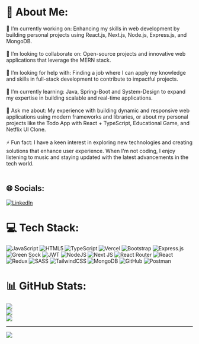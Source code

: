 # 💫 About Me:
🔭 I’m currently working on: Enhancing my skills in web development by building personal projects using React.js, Next.js, Node.js, Express.js, and MongoDB.<br><br>👯 I’m looking to collaborate on: Open-source projects and innovative web applications that leverage the MERN stack.<br><br>🤝 I’m looking for help with: Finding a job where I can apply my knowledge and skills in full-stack development to contribute to impactful projects.<br><br>🌱 I’m currently learning: Java, Spring-Boot and System-Design to expand my expertise in building scalable and real-time applications.<br><br>💬 Ask me about: My experience with building dynamic and responsive web applications using modern frameworks and libraries, or about my personal projects like the Todo App with React + TypeScript, Educational Game, and Netflix UI Clone.<br><br>⚡ Fun fact: I have a keen interest in exploring new technologies and creating solutions that enhance user experience. When I'm not coding, I enjoy listening to music and staying updated with the latest advancements in the tech world.<br><br>


## 🌐 Socials:
[![LinkedIn](https://img.shields.io/badge/LinkedIn-%230077B5.svg?logo=linkedin&logoColor=white)](https://linkedin.com/in/gaurav-mahur-sept18) 

# 💻 Tech Stack:
![JavaScript](https://img.shields.io/badge/javascript-%23323330.svg?style=for-the-badge&logo=javascript&logoColor=%23F7DF1E) ![HTML5](https://img.shields.io/badge/html5-%23E34F26.svg?style=for-the-badge&logo=html5&logoColor=white) ![TypeScript](https://img.shields.io/badge/typescript-%23007ACC.svg?style=for-the-badge&logo=typescript&logoColor=white) ![Vercel](https://img.shields.io/badge/vercel-%23000000.svg?style=for-the-badge&logo=vercel&logoColor=white) ![Bootstrap](https://img.shields.io/badge/bootstrap-%238511FA.svg?style=for-the-badge&logo=bootstrap&logoColor=white) ![Express.js](https://img.shields.io/badge/express.js-%23404d59.svg?style=for-the-badge&logo=express&logoColor=%2361DAFB) ![Green Sock](https://img.shields.io/badge/green%20sock-88CE02?style=for-the-badge&logo=greensock&logoColor=white) ![JWT](https://img.shields.io/badge/JWT-black?style=for-the-badge&logo=JSON%20web%20tokens) ![NodeJS](https://img.shields.io/badge/node.js-6DA55F?style=for-the-badge&logo=node.js&logoColor=white) ![Next JS](https://img.shields.io/badge/Next-black?style=for-the-badge&logo=next.js&logoColor=white) ![React Router](https://img.shields.io/badge/React_Router-CA4245?style=for-the-badge&logo=react-router&logoColor=white) ![React](https://img.shields.io/badge/react-%2320232a.svg?style=for-the-badge&logo=react&logoColor=%2361DAFB) ![Redux](https://img.shields.io/badge/redux-%23593d88.svg?style=for-the-badge&logo=redux&logoColor=white) ![SASS](https://img.shields.io/badge/SASS-hotpink.svg?style=for-the-badge&logo=SASS&logoColor=white) ![TailwindCSS](https://img.shields.io/badge/tailwindcss-%2338B2AC.svg?style=for-the-badge&logo=tailwind-css&logoColor=white) ![MongoDB](https://img.shields.io/badge/MongoDB-%234ea94b.svg?style=for-the-badge&logo=mongodb&logoColor=white) ![GitHub](https://img.shields.io/badge/github-%23121011.svg?style=for-the-badge&logo=github&logoColor=white) ![Postman](https://img.shields.io/badge/Postman-FF6C37?style=for-the-badge&logo=postman&logoColor=white)
# 📊 GitHub Stats:
![](https://github-readme-stats.vercel.app/api?username=gmahur7&theme=github_dark&hide_border=false&include_all_commits=false&count_private=false)<br/>
![](https://github-readme-streak-stats.herokuapp.com/?user=gmahur7&theme=github_dark&hide_border=false)<br/>
![](https://github-readme-stats.vercel.app/api/top-langs/?username=gmahur7&theme=github_dark&hide_border=false&include_all_commits=false&count_private=false&layout=compact)

---
[![](https://visitcount.itsvg.in/api?id=gmahur7&icon=0&color=0)](https://visitcount.itsvg.in)

<!-- Proudly created with GPRM ( https://gprm.itsvg.in ) -->
